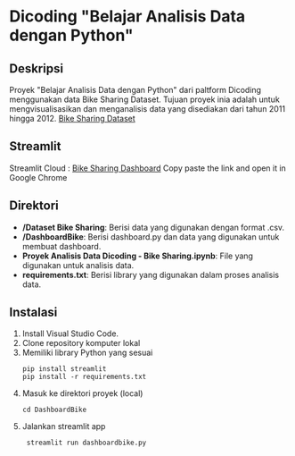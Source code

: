 # Dicoding "Belajar Analisis Data dengan Python"

## Deskripsi
Proyek "Belajar Analisis Data dengan Python" dari paltform Dicoding menggunakan data Bike Sharing Dataset. 
Tujuan proyek inia adalah untuk mengvisualisasikan dan menganalisis data yang disediakan dari tahun 2011 hingga 2012.
[Bike Sharing Dataset](https://drive.google.com/file/d/1RaBmV6Q6FYWU4HWZs80Suqd7KQC34diQ/view)

## Streamlit
Streamlit Cloud : [Bike Sharing Dashboard](http://localhost:8513/)
Copy paste the link and open it in Google Chrome

## Direktori
- **/Dataset Bike Sharing**: Berisi data yang digunakan dengan format .csv.
- **/DashboardBike**: Berisi dashboard.py dan data yang digunakan untuk membuat dashboard.
- **Proyek Analisis Data Dicoding - Bike Sharing.ipynb**: File yang digunakan untuk analisis data.
- **requirements.txt**: Berisi library yang digunakan dalam proses analisis data. 

## Instalasi
1. Install Visual Studio Code.
2. Clone repository komputer lokal 
3. Memiliki library Python yang sesuai 
    ```shell
    pip install streamlit
    pip install -r requirements.txt
    ```
4. Masuk ke direktori proyek (local)
    ```shell
    cd DashboardBike
    ```
5. Jalankan streamlit app
   ```shell
    streamlit run dashboardbike.py
   ```